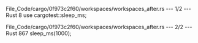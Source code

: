 File_Code/cargo/0f973c2f60/workspaces/workspaces_after.rs --- 1/2 --- Rust
                                                                                                                                                             8 use cargotest::sleep_ms;

File_Code/cargo/0f973c2f60/workspaces/workspaces_after.rs --- 2/2 --- Rust
                                                                                                                                                           867     sleep_ms(1000);

